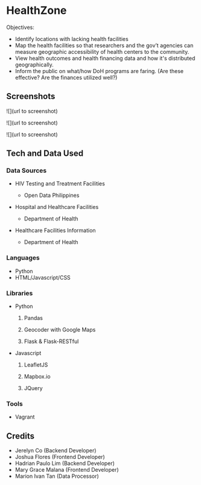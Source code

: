 # HealthZone
Objectives:
* Identify locations with lacking health facilities
* Map the health facilities so that researchers and the gov’t agencies can measure geographic accessibility of health centers to the community.
* View health outcomes and health financing data and how it's distributed geographically.
* Inform the public on what/how DoH programs are faring. (Are these effective? Are the finances utilized well?)

## ‎Screenshots‬

![<Image Title>](url to screenshot)

![<Image Title>](url to screenshot)

![<Image Title>](url to screenshot)

## Tech and Data Used
### Data Sources

* HIV Testing and Treatment Facilities
    - Open Data Philippines


* Hospital and Healthcare Facilities
    - Department of Health


* Healthcare Facilities Information
    - Department of Health

### Languages
- Python
- HTML/Javascript/CSS

### Libraries
- Python  
    1) Pandas

    2) Geocoder with Google Maps

    3) Flask & Flask-RESTful
- Javascript

    1) LeafletJS

    2) Mapbox.io

    3) JQuery

### Tools
- Vagrant

## Credits
* Jerelyn Co (Backend Developer)
* Joshua Flores (Frontend Developer)
* Hadrian Paulo Lim (Backend Developer)
* Mary Grace Malana (Frontend Developer)
* Marion Ivan Tan (Data Processor)
